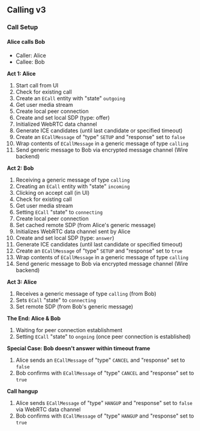 ## Calling v3

### Call Setup

#### Alice calls Bob

- Caller: Alice
- Callee: Bob

**Act 1: Alice**

1. Start call from UI
1. Check for existing call
1. Create an `ECall` entity with "state" `outgoing`
1. Get user media stream
1. Create local peer connection
1. Create and set local SDP (type: offer)
1. Initialized WebRTC data channel
1. Generate ICE candidates (until last candidate or specified timeout)
1. Create an `ECallMessage` of "type" `SETUP` and "response" set to `false`
1. Wrap contents of `ECallMessage` in a generic message of type `calling`
1. Send generic message to Bob via encrypted message channel (Wire backend)

**Act 2: Bob**

1. Receiving a generic message of type `calling`
1. Creating an `ECall` entity with "state" `incoming`
1. Clicking on accept call (in UI)
1. Check for existing call
1. Get user media stream
1. Setting `ECall` "state" to `connecting`
1. Create local peer connection
1. Set cached remote SDP (from Alice's generic message)
1. Initializes WebRTC data channel sent by Alice
1. Create and set local SDP (type: `answer`)
1. Generate ICE candidates (until last candidate or specified timeout)
1. Create an `ECallMessage` of "type" `SETUP` and "response" set to `true`
1. Wrap contents of `ECallMessage` in a generic message of type `calling`
1. Send generic message to Bob via encrypted message channel (Wire backend)

**Act 3: Alice**

1. Receives a generic message of type `calling` (from Bob)
1. Sets `ECall` "state" to `connecting`
1. Set remote SDP (from Bob's generic message)

**The End: Alice & Bob**

1. Waiting for peer connection establishment
1. Setting `ECall` "state" to `ongoing` (once peer connection is established)

**Special Case: Bob doesn't answer within timeout frame**

1. Alice sends an `ECallMessage` of "type" `CANCEL` and "response" set to `false`
1. Bob confirms with `ECallMessage` of "type" `CANCEL` and "response" set to `true`

**Call hangup**

1. Alice sends `ECallMessage` of "type" `HANGUP` and "response" set to `false` via WebRTC data channel
1. Bob confirms with `ECallMessage` of "type" `HANGUP` and "response" set to `true`
